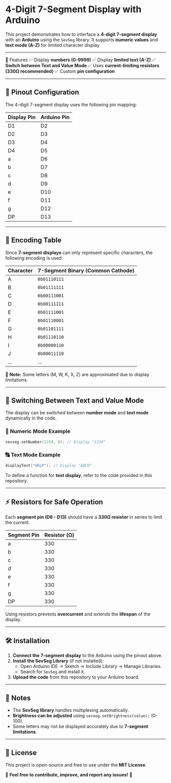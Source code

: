 # 4-Digit 7-Segment Display with Arduino

This project demonstrates how to interface a **4-digit 7-segment display** with an **Arduino** using the `SevSeg` library. It supports **numeric values** and **text mode (A-Z)** for limited character display.

---
📜 Features
✅ Display **numbers (0-9999)**
✅ Display **limited text (A-Z)**
✅ **Switch between Text and Value Mode**
✅ Uses **current-limiting resistors (330Ω recommended)**
✅ Custom **pin configuration**

---
## 🔌 Pinout Configuration
The 4-digit 7-segment display uses the following pin mapping:

| Display Pin | Arduino Pin |
|------------|------------|
| D1         | D2         |
| D2         | D3         |
| D3         | D4         |
| D4         | D5         |
| a          | D6         |
| b          | D7         |
| c          | D8         |
| d          | D9         |
| e          | D10        |
| f          | D11        |
| g          | D12        |
| DP         | D13        |

---
## 🔢 Encoding Table
Since **7-segment displays** can only represent specific characters, the following encoding is used:

| Character | 7-Segment Binary (Common Cathode) |
|-----------|-----------------------------------|
| A         | `0b01110111` |
| B         | `0b01111111` |
| C         | `0b00111001` |
| D         | `0b00111111` |
| E         | `0b01111001` |
| F         | `0b01110001` |
| G         | `0b01101111` |
| H         | `0b01110110` |
| I         | `0b00000110` |
| J         | `0b00011110` |
| ...       | ... |

📌 **Note:** Some letters (M, W, K, X, Z) are approximated due to display limitations.

---
## 🔄 Switching Between Text and Value Mode
The display can be switched between **number mode** and **text mode** dynamically in the code.

### **🔢 Numeric Mode Example**
```cpp
sevseg.setNumber(1234, 0); // Display "1234"
```

### **🔠 Text Mode Example**
```cpp
displayText("HELP"); // Display "ABCD"
```

To define a function for **text display**, refer to the code provided in this repository.

---
## ⚡ Resistors for Safe Operation
Each **segment pin (D6 - D13)** should have a **330Ω resistor** in series to limit the current.

| Segment Pin | Resistor (Ω) |
|------------|--------------|
| a          | 330          |
| b          | 330          |
| c          | 330          |
| d          | 330          |
| e          | 330          |
| f          | 330          |
| g          | 330          |
| DP         | 330          |

Using resistors prevents **overcurrent** and extends the **lifespan** of the display.

---
## 🛠️ Installation
1. **Connect the 7-segment display** to the Arduino using the pinout above.
2. **Install the SevSeg Library** (if not installed):
   - Open Arduino IDE → Sketch → Include Library → Manage Libraries.
   - Search for `SevSeg` and install it.
3. **Upload the code** from this repository to your Arduino board.

---
## 📌 Notes
- The **SevSeg library** handles multiplexing automatically.
- **Brightness can be adjusted** using `sevseg.setBrightness(value);` (0-100).
- Some letters may not be displayed accurately due to **7-segment limitations**.

---
## 📜 License
This project is open-source and free to use under the **MIT License**.

📢 **Feel free to contribute, improve, and report any issues!** 🚀

